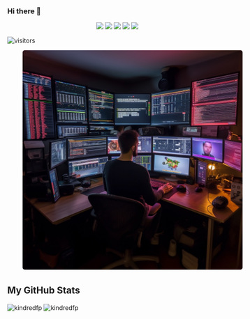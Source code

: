 ### Hi there 👋

<div align="center">
<a href="mailto:fpalattao@gmail.com"><img src="https://img.shields.io/badge/-Mail Me-D14836?style=flat&logo=Gmail&logoColor=white"/></a>
<a href="https://francis.palattao.net/"><img src="https://img.shields.io/badge/Website-3b5998?style=flat-square&logo=google-chrome&logoColor=white"/></a>
<a href="https://facebook.com/francis.crossfit"><img src="https://img.shields.io/badge/-Facebook-1877F2?style=flat&logo=Facebook&logoColor=white"/></a>
<a href="https://www.linkedin.com/in/francis-palattao-a349542/"><img src="https://img.shields.io/badge/-LinkedIn-blue?style=flat-square&logo=Linkedin&logoColor=white"/></a>
<a href="https://www.instagram.com/fpalattao/"><img src="https://img.shields.io/badge/-Instagram-E4405F?style=flat&logo=Instagram&logoColor=white"/></a>
</div>

![visitors](https://visitor-badge.laobi.icu/badge?page_id=kindredfp)

<!--
**kindredFP/kindredFP** is a ✨ _special_ ✨ repository because its `README.md` (this file) appears on your GitHub profile.

Here are some ideas to get you started:

- 🔭 I’m currently working on ...
- 🌱 I’m currently learning ...
- 👯 I’m looking to collaborate on ...
- 🤔 I’m looking for help with ...
- 💬 Ask me about ...
- 📫 How to reach me: ...
- 😄 Pronouns: ...
- ⚡ Fun fact: ...
-->
<p style="display: flex; justify-contect: space-between;">
<img style="border-radius: 5px; margin: 0 0 5px 35px;" alt="JPG" width="100%" src="LucianFPcoder.jpg" />
</p>

## My GitHub Stats
<div>
<img align="center" width="49%" src="https://github-readme-streak-stats.herokuapp.com/?user=kindredfp&theme=radical" alt="kindredfp" />
<img align="center" width="49%"  src="https://github-readme-stats.vercel.app/api?username=kindredfp&show_icons=true&locale=en&theme=radical" alt="kindredfp" />
</div>
<br>



